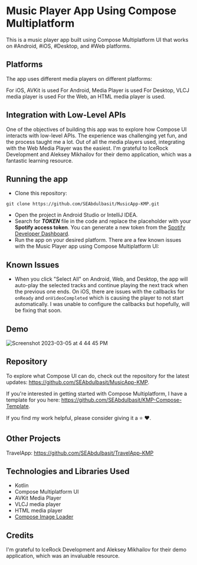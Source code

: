 # Music Player App Using Compose Multiplatform

This is a music player app built using Compose Multiplatform UI that works on #Android, #iOS, #Desktop, and #Web
platforms.

## Platforms

The app uses different media players on different platforms:

For iOS, AVKit is used
For Android, Media Player is used
For Desktop, VLCJ media player is used
For the Web, an HTML media player is used.

## Integration with Low-Level APIs
One of the objectives of building this app was to explore how Compose UI interacts with low-level APIs. The experience
was challenging yet fun, and the process taught me a lot.
Out of all the media players used, integrating with the Web Media Player was the easiest. I'm grateful to IceRock
Development and Aleksey Mikhailov for their demo application, which was a fantastic learning resource.

## Running the app
- Clone this repository:
```
git clone https://github.com/SEAbdulbasit/MusicApp-KMP.git
```
- Open the project in Android Studio or IntelliJ IDEA.
- Search for **_TOKEN_** file in the code and replace the placeholder with your **Spotify access token**. You can generate a new token from the [Spotify Developer Dashboard](https://developer.spotify.com/console/get-album-tracks/).
- Run the app on your desired platform.
  There are a few known issues with the Music Player app using Compose Multiplatform UI:

## Known Issues

- When you click "Select All" on Android, Web, and Desktop, the app will auto-play the selected tracks and continue playing the next track when the previous one ends.
On iOS, there are issues with the callbacks for `onReady` and `onVideoCompleted`
which is causing the player to not start automatically. I was unable to configure the callbacks but hopefully, will be fixing that soon.

## Demo

![Screenshot 2023-03-05 at 4 44 45 PM](https://user-images.githubusercontent.com/33172684/222960302-eccb34b4-d77c-4c95-96af-3d4528323c42.png)


## Repository
To explore what Compose UI can do, check out the repository for the latest
updates: https://github.com/SEAbdulbasit/MusicApp-KMP.

If you're interested in getting started with Compose Multiplatform, I have a template for you
here: https://github.com/SEAbdulbasit/KMP-Compose-Template.

If you find my work helpful, please consider giving it a ⭐ ❤️.

## Other Projects

TravelApp: https://github.com/SEAbdulbasit/TravelApp-KMP

## Technologies and Libraries Used

- Kotlin
- Compose Multiplatform UI
- AVKit Media Player
- VLCJ media player
- HTML media player
- [Compose Image Loader](https://github.com/qdsfdhvh/compose-imageloader)

## Credits

I'm grateful to IceRock Development and Aleksey Mikhailov for their demo application, which was an invaluable resource.


